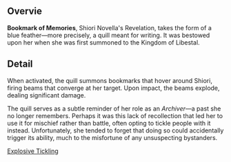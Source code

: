 <!-- title: Bookmark of Memories -->
<!-- quote: Tickle tickle~ Oh crap I think I just exploded -->
<!-- chapter: 0 -->
<!-- images: (Shiori's first time wielding the book), (Bookmark of Memories viewed from the inventory), (Bookmark of Memories' ability activated) -->
<!-- model: true -->

## Overvie

**Bookmark of Memories**, Shiori Novella's Revelation, takes the form of a blue feather—more precisely, a quill meant for writing. It was bestowed upon her when she was first summoned to the Kingdom of Libestal.

## Detail

When activated, the quill summons bookmarks that hover around Shiori, firing beams that converge at her target. Upon impact, the beams explode, dealing significant damage.

The quill serves as a subtle reminder of her role as an _Archiver_—a past she no longer remembers. Perhaps it was this lack of recollection that led her to use it for mischief rather than battle, often opting to tickle people with it instead. Unfortunately, she tended to forget that doing so could accidentally trigger its ability, much to the misfortune of any unsuspecting bystanders.

[Explosive Tickling](#embed:https://www.youtube.com/live/LTIq_0ykLVA?feature=shared&t=7821)
